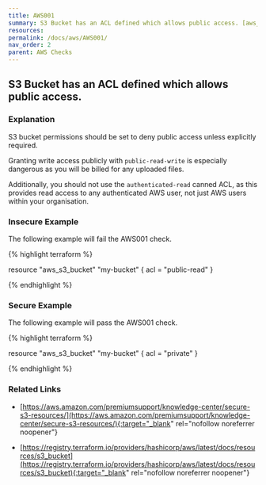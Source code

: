 ```yaml
---
title: AWS001
summary: S3 Bucket has an ACL defined which allows public access. [aws_s3_bucket] 
resources: 
permalink: /docs/aws/AWS001/
nav_order: 2
parent: AWS Checks
---
```


## S3 Bucket has an ACL defined which allows public access.

### Explanation


S3 bucket permissions should be set to deny public access unless explicitly required.

Granting write access publicly with <code>public-read-write</code> is especially dangerous as you will be billed for any uploaded files.

Additionally, you should not use the <code>authenticated-read</code> canned ACL, as this provides read access to any authenticated AWS user, not just AWS users within your organisation.



### Insecure Example

The following example will fail the AWS001 check.

{% highlight terraform %}

resource "aws_s3_bucket" "my-bucket" {
	acl = "public-read"
}

{% endhighlight %}



### Secure Example

The following example will pass the AWS001 check.

{% highlight terraform %}

resource "aws_s3_bucket" "my-bucket" {
	acl = "private"
}

{% endhighlight %}


### Related Links


- [https://aws.amazon.com/premiumsupport/knowledge-center/secure-s3-resources/](https://aws.amazon.com/premiumsupport/knowledge-center/secure-s3-resources/){:target="_blank" rel="nofollow noreferrer noopener"}

- [https://registry.terraform.io/providers/hashicorp/aws/latest/docs/resources/s3_bucket](https://registry.terraform.io/providers/hashicorp/aws/latest/docs/resources/s3_bucket){:target="_blank" rel="nofollow noreferrer noopener"}


